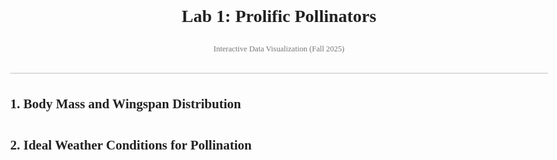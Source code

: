 <!DOCTYPE html>
<html lang="en">
<head>
  <meta charset="utf-8" />
  <meta name="viewport" content="width=device-width, initial-scale=1" />
  <title>Pollinator Dashboard | Interactive Data Visualization</title>

  <link href="https://fonts.googleapis.com/css2?family=Source+Serif+4:wght@400;600&display=swap" rel="stylesheet">
  <link rel="stylesheet" href="https://cdn.jsdelivr.net/npm/@observablehq/plot@0.6.14/dist/plot.css">
  <style>
    body {
      font-family: "Source Serif 4", serif;
      margin: 2rem auto;
      max-width: 900px;
      line-height: 1.6;
      color: #333;
    }
    h1, h2 { color: #222; }
    header { border-bottom: 2px solid #ddd; margin-bottom: 2rem; padding-bottom: 1rem; }
    .credit { font-size: 0.9em; color: #777; }
    .plot { margin: 2rem 0; }
  </style>
</head>

<body>
<header>
  <h1>Lab 1: Prolific Pollinators</h1>
  <p class="credit">Interactive Data Visualization (Fall 2025)</p>
</header>

<section>
  <h2>1. Body Mass and Wingspan Distribution</h2>
  <div id="plot-mass" class="plot"></div>
</section>

<section>
  <h2>2. Ideal Weather Conditions for Pollination</h2>
  <div id="plot-weather" class="plot"></div>
</section>
